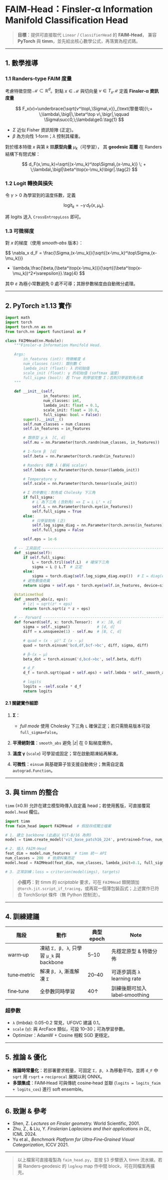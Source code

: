 # FAIM‑Head：Finsler‑α Information Manifold Classification Head

> **目標**：提供可直接取代 `Linear` / `ClassifierHead` 的 **FAIM‑Head**，
> 兼容 **PyTorch** 與 **timm**，並先給出核心數學公式，再落實為程式碼。

---

## 1. 數學推導

### 1.1 Randers‑type FAIM 度量

考慮特徵空間 $\mathcal{M}\subset\mathbb{R}^d$。對點 $x\in\mathcal{M}$ 與切向量 $v\in T_x\mathcal{M}$ 定義 **Finsler‑α 資訊度量**

$$
F_x(v)=\underbrace{\sqrt{v^\top\,\Sigma\,v}}_{\text{黎曼項}}\;+
\;\lambda\,\bigl|\,\beta^\top v\,\bigr|,\qquad \Sigma\succ0,\;\lambda\ge0.\tag{1}
$$

* $\Sigma$ 近似 Fisher 資訊矩陣 (正定)。
* $\beta$ 為方向性 1‑form；$\lambda$ 控制其權重。

對於樣本特徵 $x$ 與第 $k$ 類**原型向量** $\mu_k$（可學習），
其 **geodesic 距離** 在 Randers 結構下有閉式解：

$$
d_F(x,\mu_k)=\sqrt{(x-\mu_k)^\top\Sigma\,(x-\mu_k)}
\; + \;\lambda\,\bigl|\beta^\top(x-\mu_k)\bigr|.\tag{2}
$$

### 1.2 Logit 轉換與損失

令 $\gamma>0$ 為學習到的溫度係數，定義

$$
\text{logit}_k = -\gamma\, d_F(x,\mu_k).\tag{3}
$$

將 logits 送入 `CrossEntropyLoss` 即可。

### 1.3 可微梯度

對 $x$ 的梯度（使用 *smooth‑abs* 版本）：

$$
\nabla_x d_F = \frac{\Sigma\,(x-\mu_k)}{\sqrt{(x-\mu_k)^\top\Sigma\,(x-\mu_k)}}
+ \lambda\,\frac{\beta\,(\beta^\top(x-\mu_k))}{\sqrt{(\beta^\top(x-\mu_k))^2+\varepsilon}}.\tag{4}
$$

其中 $\varepsilon$ 為極小常數避免 0 處不可導；其餘參數梯度由自動微分處理。

---

## 2. PyTorch ≥1.13 實作

```python
import math
import torch
import torch.nn as nn
from torch.nn import functional as F

class FAIMHead(nn.Module):
    """Finsler‑α Information Manifold Head.

    Args:
        in_features (int): 特徵維度 d
        num_classes (int): 類別數 C
        lambda_init (float): λ 的初始值
        scale_init (float): γ 的初始值 (softmax 溫度)
        full_sigma (bool): 若 True 則學習完整 Σ；否則只學習對角元素
    """

    def __init__(self,
                 in_features: int,
                 num_classes: int,
                 lambda_init: float = 0.1,
                 scale_init: float = 10.0,
                 full_sigma: bool = False):
        super().__init__()
        self.num_classes = num_classes
        self.in_features = in_features

        # 類原型 μ_k  [C, d]
        self.mu = nn.Parameter(torch.randn(num_classes, in_features))

        # 1‑form β  [d]
        self.beta = nn.Parameter(torch.randn(in_features))

        # Randers 係數 λ (單純 scalar)
        self.lmbda = nn.Parameter(torch.tensor(lambda_init))

        # Temperature γ
        self.scale = nn.Parameter(torch.tensor(scale_init))

        # Σ 的參數化：對角或 Cholesky 下三角
        if full_sigma:
            # L 為下三角 (含對角) => Σ = L Lᵀ + εI
            self.L = nn.Parameter(torch.eye(in_features))
            self.full_sigma = True
        else:
            # 只學習對角 (正)
            self.log_sigma_diag = nn.Parameter(torch.zeros(in_features))
            self.full_sigma = False

        self.eps = 1e-6

    # -- 工具函式 ----------------------------------------------------------
    def _sigma(self):
        if self.full_sigma:
            L = torch.tril(self.L)  # 確保下三角
            sigma = L @ L.T  # 正定
        else:
            sigma = torch.diag(self.log_sigma_diag.exp())  # Σ = diag(exp())
        # 避免數值奇異
        return sigma + self.eps * torch.eye(self.in_features, device=sigma.device)

    @staticmethod
    def _smooth_abs(z, eps):
        # |z| ≈ sqrt(z² + eps)
        return torch.sqrt(z * z + eps)

    # -- Forward -----------------------------------------------------------
    def forward(self, x: torch.Tensor):  # x: [B, d]
        sigma = self._sigma()            # [d, d]
        diff = x.unsqueeze(1) - self.mu  # [B, C, d]

        # quad = (x - μ)ᵀ Σ (x - μ)
        quad = torch.einsum('bcd,df,bcf->bc', diff, sigma, diff)

        # β·(x − μ)
        beta_dot = torch.einsum('d,bcd->bc', self.beta, diff)

        # d_F
        d_f = torch.sqrt(quad + self.eps) + self.lmbda * self._smooth_abs(beta_dot, self.eps)

        # logits
        logits = -self.scale * d_f
        return logits
```

#### 2.1 關鍵實作細節

1. **Σ**：

   * *full mode* 使用 Cholesky 下三角 `L` 確保正定；若只需簡易版本可設 `full_sigma=False`。
2. **平滑絕對值**：`smooth_abs` 避免 $|z|$ 在 0 點梯度爆炸。
3. **溫度 γ** (`scale`) 可學習或固定；常在啟動期凍結再解凍。
4. **可微性**：`einsum` 與基礎算子皆支援自動微分；無需自定義 `autograd.Function`。

---

## 3. 與 timm 的整合

`timm` (≥0.9) 允許在建立模型時傳入自定義 head；若使用舊版，可直接覆寫 `model.head` 欄位。

```python
import timm
from faim_head import FAIMHead  # 假設存成獨立檔案

# 1. 建立 backbone (此處以 ViT‑B/16 為例)
model = timm.create_model('vit_base_patch16_224', pretrained=True, num_classes=0)  # num_classes=0 => 不建 default head

# 2. 插入 FAIM‑Head
feat_dim = model.num_features  # timm 統一 API
num_classes = 200  # 依資料集而定
model.head = FAIMHead(feat_dim, num_classes, lambda_init=0.1, full_sigma=False)

# 3. 正常訓練；loss = criterion(model(imgs), targets)
```

> **小技巧**：對 timm 的 *scriptable* 要求，可在 `FAIMHead` 類開頭加 `@torch.jit.script_if_tracing`，或再寫一個薄包裝函式；上述實作已符合 TorchScript 條件（無 Python 控制流）。

---

## 4. 訓練建議

| 階段          | 動作                                 | 典型 epoch | Note                    |
| ----------- | ---------------------------------- | -------- | ----------------------- |
| warm‑up     | 凍結 `Σ, β, λ`, 只學習 `μ_k` 與 backbone | 5–10     | 先穩定原型 & 特徵分佈            |
| tune‑metric | 解凍 `β, λ`, 漸進解凍 `Σ`                | 20–40    | 可逐步調高 `λ` learning rate |
| fine‑tune   | 全參數同時學習                            | 40↑      | 訓練後期可加入 label‑smoothing |

### 超參數

* `λ` (lmbda): 0.05–0.2 常見，UFGVC 建議 0.1。
* `scale` (γ): 與 ArcFace 類似，可設 10–30；可為學習參數。
* Optimizer：AdamW + Cosine 相較 SGD 更穩定。

---

## 5. 推論 & 優化

* **推論時常量化**：若部署要求輕量，可固定 `Σ, β, λ` 為移動平均，並將 `d_F` 中 `sqrt` 用 `rsqrt` + `reciprocal` 展開以利 ONNX。
* **多頭集成**：FAIM‑Head 可與傳統 cosine‑head 並聯 (`logits = logits_faim + logits_cos`) 進行 soft ensemble。

---

## 6. 致謝 & 參考

* Shen, Z. *Lectures on Finsler geometry.* World Scientific, 2001.
* Zhu, Z., & Liu, Y. *Finslerian Laplacians and their applications in DL*, ICML 2024.
* Yu et al., *Benchmark Platform for Ultra‑Fine‑Grained Visual Categorization*, ICCV 2021.

---

> 以上檔案可直接複製為 `faim_head.py`，並按 §3 步驟嵌入 timm 流水線。若需 Randers‑geodesic 的 `log`/`exp` map 作中間 block，可在同檔案再擴充。

